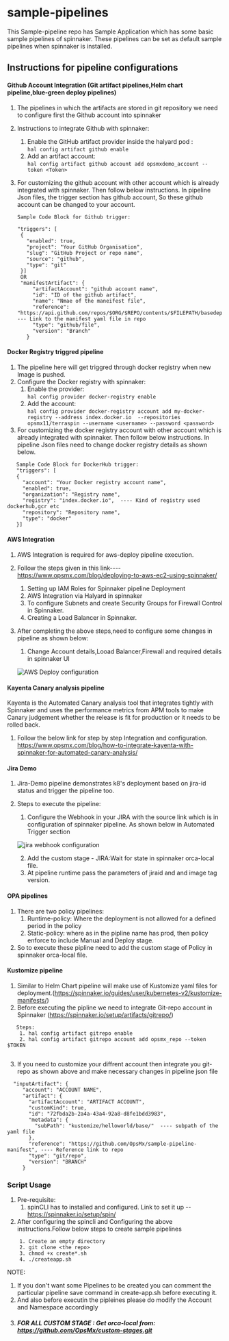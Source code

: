 # sample-pipelines

This Sample-pipeline repo has Sample Application which has some basic sample pipelines of spinnaker.
These pipelines can be set as default sample pipelines when spinnaker is installed.

## Instructions for pipeline configurations

#### Github Account Integration (Git artifact pipelines,Helm chart pipeline,blue-green deploy pipelines)
1. The pipelines in which the artifacts are stored in git repository we need to configure first the Github account into spinnaker
2. Instructions to integrate Github with spinnaker:
      1. Enable the GitHub artifact provider inside the halyard pod :  
      `` hal config artifact github enable ``
      2. Add an artifact account:  
        `` hal config artifact github account add opsmxdemo_account --token <Token>  ``
3. For customizing the github account with other account which is already integrated with spinnaker. Then follow below instructions. In pipeline Json files, the      trigger section has github account, So these github account can be changed to your account.

   ```
   Sample Code Block for Github trigger:

   "triggers": [
    {
      "enabled": true,
      "project": "Your GitHub Organisation",
      "slug": "GitHub Project or repo name",
      "source": "github",
      "type": "git"
    }]
    OR
    "manifestArtifact": {
        "artifactAccount": "github account name",
        "id": "ID of the github artifact",
        "name": "Nmae of the maneifest file",
        "reference": "https://api.github.com/repos/$ORG/$REPO/contents/$FILEPATH/basedeploy.yml",  --- Link to the manifest yaml file in repo
        "type": "github/file",
        "version": "Branch"
      }
    ```
#### Docker Registry triggred  pipeline
 1. The pipeline here will get triggred through docker registry when new Image is pushed.
 2. Configure the Docker registry with spinnaker:
    1. Enable the provider:  
      ``` hal config provider docker-registry enable ```
    2. Add the account:   
      `` hal config provider docker-registry account add my-docker-registry --address index.docker.io  --repositories opsmx11/terraspin --username <username> --password <password>  ``
 3. For customizing the docker registry account with other account which is already integrated with spinnaker. Then follow below instructions. In pipeline Json       files need to change docker registry details as shown below.
 ```
    Sample Code Block for DockerHub trigger:
    "triggers": [
    {
      "account": "Your Docker registry account name",
      "enabled": true,
      "organization": "Registry name",
      "registry": "index.docker.io",  ---- Kind of registry used dockerhub,gcr etc
      "repository": "Repository name",
      "type": "docker"
    }]
 ```
 #### AWS Integration 
  1. AWS Integration is required for aws-deploy pipeline execution. 
  2. Follow the steps given in this link---- https://www.opsmx.com/blog/deploying-to-aws-ec2-using-spinnaker/ 
        1. Setting up IAM Roles for Spinnaker pipeline Deployment
        2. AWS Integration via Halyard in spinnaker
        3. To configure Subnets and create Security Groups for Firewall Control in Spinnaker.
        4. Creating a Load Balancer in Spinnaker.
  3. After completing the above steps,need to configure some changes in pipeline as shown below:
      1. Change Account details,Looad Balancer,Firewall and required details in spinnaker UI
     
      ![AWS Deploy configuration](https://github.com/Opsmx/sample-pipelines/raw/main/screenshot/aws.png?raw=true)
  
  #### Kayenta Canary analysis pipeline
   Kayenta is the Automated Canary analysis tool that integrates tightly with Spinnaker and uses the performance metrics from APM tools to make Canary                judgement whether the release is fit for production or it needs to be rolled back.
   1. Follow the below link for step by step Integration and configuration.
      https://www.opsmx.com/blog/how-to-integrate-kayenta-with-spinnaker-for-automated-canary-analysis/
  
 #### Jira Demo
   1. Jira-Demo pipeline demonstrates k8's deployment based on jira-id status and trigger the pipeline too.
   2. Steps to execute the pipeline:
       1. Configure the Webhook in your JIRA with the source link which is in configuration of spinnaker pipeline. As shown below in Automated Trigger section
       
       ![jira webhook configuration](https://github.com/Opsmx/sample-pipelines/raw/main/screenshot/jira.png?raw=true)
       
       2. Add the custom stage - JIRA:Wait for state in spinnaker orca-local file.
       3. At pipeline runtime pass the parameters of jiraid and and image tag version.
 
 #### OPA pipelines
   1. There are two policy pipelines:
        1. Runtime-policy: Where the deployment is not allowed for a defined period in the policy
        2. Static-policy: where as in the pipline name has prod, then policy enforce to include Manual and Deploy stage.
   2. So to execute these pipline need to add the custom stage of Policy in spinnaker orca-local file. 
 
 #### Kustomize pipeline
   1. Similar to Helm Chart pipeline will make use of Kustomize yaml files for deployment.(https://spinnaker.io/guides/user/kubernetes-v2/kustomize-manifests/)
   2. Before executing the pipline we need to integrate Git-repo account in Spinnaker (https://spinnaker.io/setup/artifacts/gitrepo/)
 ```
    Steps:
     1. hal config artifact gitrepo enable
     2. hal config artifact gitrepo account add opsmx_repo --token $TOKEN
     
``` 
   3. If you need to customize your diffrent account then integrate you git-repo as shown above and make necessary changes in pipeline json file
   ```
     "inputArtifact": {
        "account": "ACCOUNT NAME",
        "artifact": {
          "artifactAccount": "ARTIFACT ACCOUNT",
          "customKind": true,
          "id": "72fbda2b-2a4a-43a4-92a8-d8fe1bdd3983",
          "metadata": {
            "subPath": "kustomize/helloworld/base/"  ---- subpath of the yaml file
          },
          "reference": "https://github.com/OpsMx/sample-pipeline-manifest", ---- Reference link to repo
          "type": "git/repo",
          "version": "BRANCH" 
        } 
   ```
 ### Script Usage
1. Pre-requisite:
     1. spinCLI has to installed and configured. Link to set it up -- https://spinnaker.io/setup/spin/
2. After configuring the spincli and Configuring the above instructions.Follow below steps to create sample pipelines
 ```
     1. Create an empty directory
     2. git clone <the repo>
     3. chmod +x create*.sh
     4. ./createapp.sh
  ```     
NOTE: 
1. If you don't want some Pipelines to be created you can comment the particular pipeline save command in create-app.sh before executing it.
2. And also before executin the pipleines please do modify the Account and Namespace  accordingly
3. ##### FOR ALL CUSTOM STAGE : Get orca-local from: https://github.com/OpsMx/custom-stages.git
